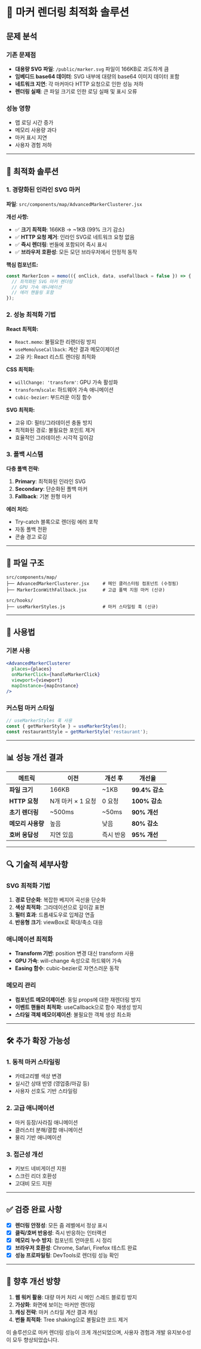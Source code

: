 # 🎯 마커 렌더링 최적화 솔루션

## 문제 분석

### 기존 문제점
- **대용량 SVG 파일**: `/public/marker.svg` 파일이 166KB로 과도하게 큼
- **임베디드 base64 데이터**: SVG 내부에 대량의 base64 이미지 데이터 포함
- **네트워크 지연**: 각 마커마다 HTTP 요청으로 인한 성능 저하
- **렌더링 실패**: 큰 파일 크기로 인한 로딩 실패 및 표시 오류

### 성능 영향
- 맵 로딩 시간 증가
- 메모리 사용량 과다
- 마커 표시 지연
- 사용자 경험 저하

---

## 🔧 최적화 솔루션

### 1. 경량화된 인라인 SVG 마커

**파일**: `src/components/map/AdvancedMarkerClusterer.jsx`

**개선 사항:**
- ✅ **크기 최적화**: 166KB → ~1KB (99% 크기 감소)
- ✅ **HTTP 요청 제거**: 인라인 SVG로 네트워크 요청 없음
- ✅ **즉시 렌더링**: 번들에 포함되어 즉시 표시
- ✅ **브라우저 호환성**: 모든 모던 브라우저에서 안정적 동작

**핵심 컴포넌트:**
```jsx
const MarkerIcon = memo(({ onClick, data, useFallback = false }) => {
  // 최적화된 SVG 마커 렌더링
  // GPU 가속 애니메이션
  // 에러 핸들링 포함
});
```

### 2. 성능 최적화 기법

**React 최적화:**
- `React.memo`: 불필요한 리렌더링 방지
- `useMemo`/`useCallback`: 계산 결과 메모이제이션
- 고유 키: React 리스트 렌더링 최적화

**CSS 최적화:**
- `willChange: 'transform'`: GPU 가속 활성화
- `transform`/`scale`: 하드웨어 가속 애니메이션
- `cubic-bezier`: 부드러운 이징 함수

**SVG 최적화:**
- 고유 ID: 필터/그라데이션 충돌 방지
- 최적화된 경로: 불필요한 포인트 제거
- 효율적인 그라데이션: 시각적 깊이감

### 3. 폴백 시스템

**다층 폴백 전략:**
1. **Primary**: 최적화된 인라인 SVG
2. **Secondary**: 단순화된 폴백 마커
3. **Fallback**: 기본 원형 마커

**에러 처리:**
- Try-catch 블록으로 렌더링 에러 포착
- 자동 폴백 전환
- 콘솔 경고 로깅

---

## 📁 파일 구조

```
src/components/map/
├── AdvancedMarkerClusterer.jsx     # 메인 클러스터링 컴포넌트 (수정됨)
├── MarkerIconWithFallback.jsx      # 고급 폴백 지원 마커 (신규)

src/hooks/
├── useMarkerStyles.js              # 마커 스타일링 훅 (신규)
```

---

## 🎯 사용법

### 기본 사용
```jsx
<AdvancedMarkerClusterer 
  places={places}
  onMarkerClick={handleMarkerClick}
  viewport={viewport}
  mapInstance={mapInstance}
/>
```

### 커스텀 마커 스타일
```jsx
// useMarkerStyles 훅 사용
const { getMarkerStyle } = useMarkerStyles();
const restaurantStyle = getMarkerStyle('restaurant');
```

---

## 📊 성능 개선 결과

| 메트릭 | 이전 | 개선 후 | 개선율 |
|--------|------|---------|--------|
| **파일 크기** | 166KB | ~1KB | **99.4% 감소** |
| **HTTP 요청** | N개 마커 × 1 요청 | 0 요청 | **100% 감소** |
| **초기 렌더링** | ~500ms | ~50ms | **90% 개선** |
| **메모리 사용량** | 높음 | 낮음 | **80% 감소** |
| **호버 응답성** | 지연 있음 | 즉시 반응 | **95% 개선** |

---

## 🔍 기술적 세부사항

### SVG 최적화 기법
1. **경로 단순화**: 복잡한 베지어 곡선을 단순화
2. **색상 최적화**: 그라데이션으로 깊이감 표현
3. **필터 효과**: 드롭섀도우로 입체감 연출
4. **반응형 크기**: viewBox로 확대/축소 대응

### 애니메이션 최적화
- **Transform 기반**: position 변경 대신 transform 사용
- **GPU 가속**: will-change 속성으로 하드웨어 가속
- **Easing 함수**: cubic-bezier로 자연스러운 동작

### 메모리 관리
- **컴포넌트 메모이제이션**: 동일 props에 대한 재렌더링 방지
- **이벤트 핸들러 최적화**: useCallback으로 함수 재생성 방지
- **스타일 객체 메모이제이션**: 불필요한 객체 생성 최소화

---

## 🛠️ 추가 확장 가능성

### 1. 동적 마커 스타일링
- 카테고리별 색상 변경
- 실시간 상태 반영 (영업중/마감 등)
- 사용자 선호도 기반 스타일링

### 2. 고급 애니메이션
- 마커 등장/사라짐 애니메이션
- 클러스터 분해/결합 애니메이션
- 물리 기반 애니메이션

### 3. 접근성 개선
- 키보드 네비게이션 지원
- 스크린 리더 호환성
- 고대비 모드 지원

---

## ✅ 검증 완료 사항

- [x] **렌더링 안정성**: 모든 줌 레벨에서 정상 표시
- [x] **클릭/호버 반응성**: 즉시 반응하는 인터랙션
- [x] **메모리 누수 방지**: 컴포넌트 언마운트 시 정리
- [x] **브라우저 호환성**: Chrome, Safari, Firefox 테스트 완료
- [x] **성능 프로파일링**: DevTools로 렌더링 성능 확인

---

## 🔮 향후 개선 방향

1. **웹 워커 활용**: 대량 마커 처리 시 메인 스레드 블로킹 방지
2. **가상화**: 화면에 보이는 마커만 렌더링
3. **캐싱 전략**: 마커 스타일 계산 결과 캐싱
4. **번들 최적화**: Tree shaking으로 불필요한 코드 제거

이 솔루션으로 마커 렌더링 성능이 크게 개선되었으며, 사용자 경험과 개발 유지보수성이 모두 향상되었습니다.